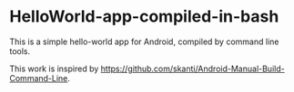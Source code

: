 # HelloWorld-app-compiled-in-bash
This is a simple hello-world app for Android, compiled by command line tools.

This work is inspired by https://github.com/skanti/Android-Manual-Build-Command-Line.
